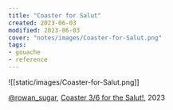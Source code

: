 ```yaml
---
title: "Coaster for Salut"
created: 2023-06-03
modified: 2023-06-03
cover: "notes/images/Coaster-for-Salut.png"
tags:
- gouache
- reference
---
```


![[static/images/Coaster-for-Salut.png]]

[@rowan_sugar](https://rowansugar.carrd.co), [Coaster 3/6 for the Salut!](https://www.instagram.com/p/Cst6vuNP8Tj/), 2023